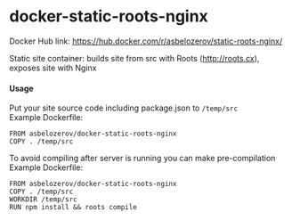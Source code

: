 # docker-static-roots-nginx
Docker Hub link: https://hub.docker.com/r/asbelozerov/static-roots-nginx/

Static site container: builds site from src with Roots (http://roots.cx), exposes site with Nginx

#### Usage

Put your site source code including package.json to `/temp/src`  
Example Dockerfile:

    FROM asbelozerov/docker-static-roots-nginx
    COPY . /temp/src

To avoid compiling after server is running you can make pre-compilation  
Example Dockerfile:

    FROM asbelozerov/docker-static-roots-nginx
    COPY . /temp/src
    WORKDIR /temp/src
    RUN npm install && roots compile
